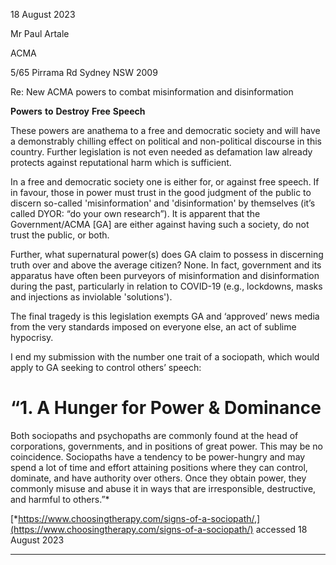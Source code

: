 18 August 2023

Mr Paul Artale

ACMA

5/65 Pirrama Rd
Sydney NSW 2009

Re: New ACMA powers to combat misinformation and disinformation

**Powers** **to** **Destroy** **Free** **Speech**

These powers are anathema to a free and democratic society and will have a demonstrably chilling
effect on political and non-political discourse in this country. Further legislation is not even needed
as defamation law already protects against reputational harm which is sufficient.

In a free and democratic society one is either for, or against free speech. If in favour, those in power
must trust in the good judgment of the public to discern so-called 'misinformation' and
'disinformation' by themselves (it’s called DYOR: “do your own research”). It is apparent that the
Government/ACMA [GA] are either against having such a society, do not trust the public, or both.

Further, what supernatural power(s) does GA claim to possess in discerning truth over and above
the average citizen? None. In fact, government and its apparatus have often been purveyors of
misinformation and disinformation during the past, particularly in relation to COVID-19 (e.g.,
lockdowns, masks and injections as inviolable 'solutions').

The final tragedy is this legislation exempts GA and ‘approved’ news media from the very standards
imposed on everyone else, an act of sublime hypocrisy.

I end my submission with the number one trait of a sociopath, which would apply to GA seeking to
control others’ speech:

# “1. A Hunger for Power & Dominance

Both sociopaths and psychopaths are commonly found at the head of corporations, governments,
and in positions of great power. This may be no coincidence. Sociopaths have a tendency to be
power-hungry and may spend a lot of time and effort attaining positions where they can control,
dominate, and have authority over others. Once they obtain power, they commonly misuse and
abuse it in ways that are irresponsible, destructive, and harmful to others.”*

[*https://www.choosingtherapy.com/signs-of-a-sociopath/,](https://www.choosingtherapy.com/signs-of-a-sociopath/) accessed 18 August 2023


-----

